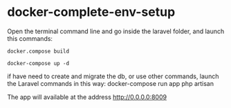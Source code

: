 # docker-complete-env-setup

Open the terminal command line and go inside the laravel folder, and launch this commands:

`docker.compose build`

`docker-compose up -d`

if have need to create and migrate the db, or use other commands, launch the Laravel commands in this way:
docker-compose run app php artisan

The app will available at the address http://0.0.0.0:8009
